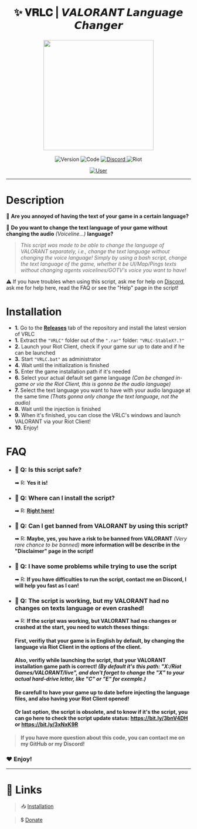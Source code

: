 <h1 align="center">
✨ 𝐕𝐑𝐋𝐂 | 𝙑𝘼𝙇𝙊𝙍𝘼𝙉𝙏 𝙇𝙖𝙣𝙜𝙪𝙖𝙜𝙚 𝘾𝙝𝙖𝙣𝙜𝙚𝙧
</h1>

<h3 align="center">
<img src= "https://imgur.com/TYlMEfe alt="Logo" width="300" height="300""/>
</h3>

<p align="center">
<img alt="Version" src="https://img.shields.io/badge/STABLE 1.0-2C3237?style=for-the-badge&logo=github&logoColor=FFFFFF">
<img alt="Code" src="https://img.shields.io/badge/BASH-000000?style=for-the-badge&logo=Windows&logoColor=4F93CB">
<a href="https://discord.gg/sS7X8cPt62">
<img alt="Discord" src="https://img.shields.io/badge/DISCORD-304090?style=for-the-badge&logo=Discord&logoColor=FFFFFF">
</a>
<img alt="Riot" src="https://img.shields.io/badge/VALORANT | 5.0-D32936?style=for-the-badge&logo=riot-games&logoColor=white">
</p>
<p align="center">
<a href="https://twitter.com/SKAREZ_Z">
<img alt="User" src="https://img.shields.io/badge/MADE WITH ❤ BY SKAREZ-FF5050?style=for-the-badge">
</a>
</p>

---
<h1 align="left">
Description
</h1>

🤔 **Are you annoyed of having the text of your game in a certain language?**

🔎 **Do you want to change the text language of your game without changing the audio** *(Voiceline...)* **language?**

> *This script was made to be able to change the language of VALORANT separately, i.e., change the text language without changing the voice language!
Simply by using a bash script, change the text language of the game, whether it be UI/Map/Pings texts without changing agents voicelines/GOTV's voice you want to have!*

⚠ If you have troubles when using this script, ask me for help on [Discord](https://discord.gg/sS7X8cPt62), ask me for help here, read the FAQ or see the "Help" page in the script!

<h1 align="left">
Installation
</h1>

- **1.** Go to the **[Releases](https://github.com/SKAREZ/VALORANT-LanguageChanger/releases/)** tab of the repository and install the latest version of VRLC
- **1.** Extract the `"VRLC"` folder out of the `".rar"` folder: `"VRLC-StableX?.?"`
- **2.** Launch your Riot Client, check if your game sur up to date and if he can be launched
- **3.** Start `"VRLC.bat"` as administrator
- **4.** Wait until the initialization is finished
- **5.** Enter the game installation path if it's needed
- **6.** Select your actual default set game language *(Can be changed in-game or via the Riot Client, this is gonna be the audio language)*
- **7.** Select the text language you want to have with your audio language at the same time *(Thats gonna only change the text language, not the audio)*
- **8.** Wait until the injection is finished
- **9.** When it's finished, you can close the VRLC's windows and launch VALORANT via your Riot Client!
- **10.** Enjoy!

<h1 align="left">
 FAQ
</h1>

- ### 💬 Q: Is this script safe?
  ➡ R: **Yes it is!**

- ### 💬 Q: Where can I install the script?
  ➡ R: **[Right here!](https://github.com/SKAREZ/VALORANT-LanguageChanger/releases/)**

- ### 💬 Q: Can I get banned from VALORANT by using this script?
  ➡ R: **Maybe, yes, you have a risk to be banned from VALORANT** *(Very rare chance to be banned)* **more information will be describe in the "Disclaimer" page in the script!**

- ### 💬 Q: I have some problems while trying to use the script
  ➡ R: **If you have difficulties to run the script, contact me on Discord, I will help you fast as I can!**


- ### 💬 Q: The script is working, but my VALORANT had no changes on texts language or even crashed!
  ➡ R: **If the script was working, but VALORANT had no changes or crashed at the start, you need to watch theses things:**
  #### First, verifiy that your game is in English by default, by changing the language via Riot Client in the options of the client.
  #### Also, verifiy while launching the script, that your VALORANT installation game path is correct! *(By default it's this path: "X:/Riot Games/VALORANT/live", and don't forget to change the "X" to your actual hard-drive letter, like "C" or "E" for exemple.)*
  #### Be carefull to have your game up to date before injecting the language files, and also having your Riot Client opened!
  #### Or last option, the script is obsolete, and to know if it's the script, you can go here to check the script update status: **https://bit.ly/3bnV4DH** or **https://bit.ly/3xNxK9R**


> **If you have more question about this code, you can contact me on my GitHub or my Discord!**
### ❤ Enjoy!

---

# 🔗 **Links**
  
> 📥 [Installation](https://github.com/SKAREZ/VALORANT-LanguageChanger/releases/)

> 💲 [Donate](https://www.youtube.com/watch?v=dQw4w9WgXcQ)

